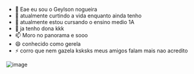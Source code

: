 - 👋 Eae eu sou o Geylson nogueira
- 👀 atualmente curtindo a vida enquanto ainda tenho
- 🌱 atualmente estou cursando o ensino medio 1A
- 💞️ ja tenho dona kkk 
- 📫 Moro no panorama e sooo
- 😄 conhecido como gerela
- ⚡ corro que nem gazela ksksks meus amigos falam mais nao acredito 

![image](https://github.com/user-attachments/assets/eb749ec7-101d-475a-ba6f-6987ee72f1fb)
